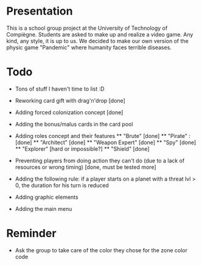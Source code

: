 Presentation
============
This is a school group project at the University of Technology of Compiègne.
Students are asked to make up and realize a video game. Any kind, any style, it is up to us.
We decided to make our own version of the physic game "Pandemic" where humanity faces terrible diseases.

Todo
====
* Tons of stuff I haven't time to list :D

* Reworking card gift with drag'n'drop [done]
* Adding forced colonization concept [done]
* Adding the bonus/malus cards in the card pool
* Adding roles concept and their features
** "Brute" [done]
** "Pirate" : [done]
** "Architect" [done]
** "Weapon Expert" [done]
** "Spy" [done]
** "Explorer" [hard or impossible?]
** "Shield" [done]
* Preventing players from doing action they can't do (due to a lack of resources or wrong timing) [done, must be tested more]
* Adding the following rule: if a player starts on a planet with a threat lvl > 0, the duration for his turn is reduced
* Adding graphic elements
* Adding the main menu

Reminder
========
* Ask the group to take care of the color they chose for the zone color code
